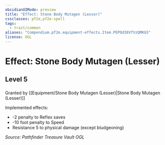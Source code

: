 ```yaml
---
obsidianUIMode: preview
title: "Effect: Stone Body Mutagen (Lesser)"
cssclasses: pf2e,pf2e-spell
tags:
  - trait/common
aliases: "Compendium.pf2e.equipment-effects.Item.PEPOd38VfVzQMKG5"
license: OGL
---
```

# Effect: Stone Body Mutagen (Lesser)
## Level 5
### 






Granted by [[Equipment/Stone Body Mutagen (Lesser)|Stone Body Mutagen (Lesser)]]

Implemented effects:

*   \-2 penalty to Reflex saves
*   \-10 foot penalty to Speed
*   Resistance 5 to physical damage (except bludgeoning)

*Source: Pathfinder Treasure Vault*
*OGL*